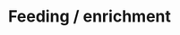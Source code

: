 ---
title: Feeding / enrichment
order: 7
links:
  - text: "Make eating time fun! (PDF)"
    url: "https://www.cats.org.uk/uploads/documents/The_Cat_Mag_extracts/Behaviour_-_make_eating_time_fun.pdf"
  - text: "Enrichment Toy making (PDF)"
    url: "https://www.cats.org.uk/media/2747/enrichment_toys-esv.pdf"
---